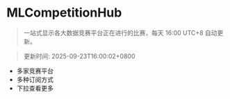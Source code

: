 # MLCompetitionHub

> 一站式显示各大数据竞赛平台正在进行的比赛，每天 16:00 UTC+8 自动更新。
  
> 更新时间: 2025-09-23T16:00:02+0800 

* 多家竞赛平台
* 多种订阅方式
* 下拉查看更多